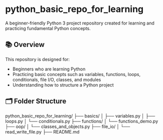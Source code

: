 # python_basic_repo_for_learning

A beginner-friendly Python 3 project repository created for learning and practicing fundamental Python concepts.

## 📚 Overview

This repository is designed for:

- Beginners who are learning Python
- Practicing basic concepts such as variables, functions, loops, conditionals, file I/O, classes, and modules
- Understanding how to structure a Python project

## 🗂️ Folder Structure

python_basic_repo_for_learning/
├── basics/
│ ├── variables.py
│ ├── loops.py
│ └── conditionals.py
├── functions/
│ └── functions_demo.py
├── oop/
│ └── classes_and_objects.py
├── file_io/
│ └── read_write_file.py
├── README.md
